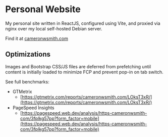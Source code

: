 # Personal Website 

My personal site written in ReactJS, configured using Vite, and proxied via nginx over my local self-hosted Debian server. 

Find it at [cameronwsmith.com](https://cameronwsmith.com)

## Optimizations

Images and Bootstrap CSS/JS files are deferred from prefetching until content is initially loaded to minimize FCP and prevent pop-in on tab switch. 

See full benchmarks: 
- GTMetrix  
  - [https://gtmetrix.com/reports/cameronwsmith.com/LOksT3xR/](https://gtmetrix.com/reports/cameronwsmith.com/LOksT3xR/)
- PageSpeed Insights
  - [https://pagespeed.web.dev/analysis/https-cameronwsmith-com/3fplkg57pp?form_factor=mobile](https://pagespeed.web.dev/analysis/https-cameronwsmith-com/3fplkg57pp?form_factor=mobile)
